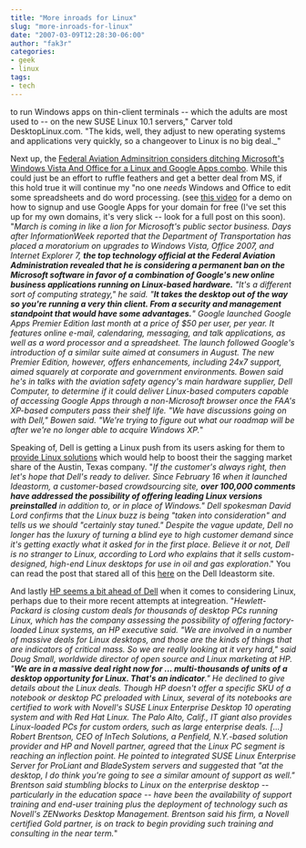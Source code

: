 ```yaml
---
title: "More inroads for Linux"
slug: "more-inroads-for-linux"
date: "2007-03-09T12:28:30-06:00"
author: "fak3r"
categories:
- geek
- linux
tags:
- tech
---
```


 to run Windows apps on thin-client terminals -- which the adults are most used to -- on the new SUSE Linux 10.1 servers," Carver told DesktopLinux.com. "The kids, well, they adjust to new operating systems and applications very quickly, so a changeover to Linux is no big deal._"

<!-- more -->
Next up, the [Federal Aviation Adminsitrion considers ditching Microsoft's Windows Vista And Office for a Linux and Google Apps combo](http://www.informationweek.com/news/showArticle.jhtml?articleID=197800480).  While this could just be an effort to ruffle feathers and get a better deal from MS, if this hold true it will continue my "no one *needs* Windows and Office to edit some spreadsheets and do word processing.  (see [this video](http://www.youtube.com/watch?v=QhLyiuDKNrU) for a demo on how to signup and use Google Apps for your domain for free (I've set this up for my own domains, it's very slick -- look for a full post on this soon).  "_March is coming in like a lion for Microsoft's public sector business. Days after InformationWeek reported that the Department of Transportation has placed a moratorium on upgrades to Windows Vista, Office 2007, and Internet Explorer 7, **the top technology official at the Federal Aviation Administration revealed that he is considering a permanent ban on the Microsoft software in favor of a combination of Google's new online business applications running on Linux-based hardware.** "It's a different sort of computing strategy," he said. "**It takes the desktop out of the way so you're running a very thin client. From a security and management standpoint that would have some advantages.**" Google launched Google Apps Premier Edition last month at a price of $50 per user, per year. It features online e-mail, calendaring, messaging, and talk applications, as well as a word processor and a spreadsheet. The launch followed Google's introduction of a similar suite aimed at consumers in August. The new Premier Edition, however, offers enhancements, including 24x7 support, aimed squarely at corporate and government environments. Bowen said he's in talks with the aviation safety agency's main hardware supplier, Dell Computer, to determine if it could deliver Linux-based computers capable of accessing Google Apps through a non-Microsoft browser once the FAA's XP-based computers pass their shelf life. "We have discussions going on with Dell," Bowen said. "We're trying to figure out what our roadmap will be after we're no longer able to acquire Windows XP._"

Speaking of, Dell is getting a Linux push from its users asking for them to [provide Linux solutions](http://www.engadget.com/2007/03/07/dell-customers-root-for-linux-option/) which would help to boost their the sagging market share of the Austin, Texas company. "_If the customer's always right, then let's hope that Dell's ready to deliver. Since February 16 when it launched Ideastorm, a customer-based crowdsourcing site, **over 100,000 comments have addressed the possibility of offering leading Linux versions preinstalled** in addition to, or in place of Windows." Dell spokesman David Lord confirms that the Linux buzz is being "taken into consideration" and tells us we should "certainly stay tuned." Despite the vague update, Dell no longer has the luxury of turning a blind eye to high customer demand since it's getting exactly what it asked for in the first place. Believe it or not, Dell is no stranger to Linux, according to Lord who explains that it sells custom-designed, high-end Linux desktops for use in oil and gas exploration_."  You can read the post that stared all of this [here](http://www.dellideastorm.com/article/show/61771) on the Dell Ideastorm site.

And lastly [HP seems a bit ahead of Dell](http://www.crn.com/hardware/197800591) when it comes to considering Linux, perhaps due to their more recent attempts at integreation.  "_Hewlett-Packard is closing custom deals for thousands of desktop PCs running Linux, which has the company assessing the possibility of offering factory-loaded Linux systems, an HP executive said. "We are involved in a number of massive deals for Linux desktops, and those are the kinds of things that are indicators of critical mass. So we are really looking at it very hard," said Doug Small, worldwide director of open source and Linux marketing at HP. "**We are in a massive deal right now for ... multi-thousands of units of a desktop opportunity for Linux. That's an indicator**." He declined to give details about the Linux deals. Though HP doesn't offer a specific SKU of a notebook or desktop PC preloaded with Linux, several of its notebooks are certified to work with Novell's SUSE Linux Enterprise Desktop 10 operating system and with Red Hat Linux. The Palo Alto, Calif., IT giant also provides Linux-loaded PCs for custom orders, such as large enterprise deals. [...] Robert Brentson, CEO of InTech Solutions, a Penfield, N.Y.-based solution provider and HP and Novell partner, agreed that the Linux PC segment is reaching an inflection point. He pointed to integrated SUSE Linux Enterprise Server for ProLiant and BladeSystem servers and suggested that "at the desktop, I do think you're going to see a similar amount of support as well." Brentson said stumbling blocks to Linux on the enterprise desktop -- particularly in the education space -- have been the availability of support training and end-user training plus the deployment of technology such as Novell's ZENworks Desktop Management. Brentson said his firm, a Novell certified Gold partner, is on track to begin providing such training and consulting in the near term._"
